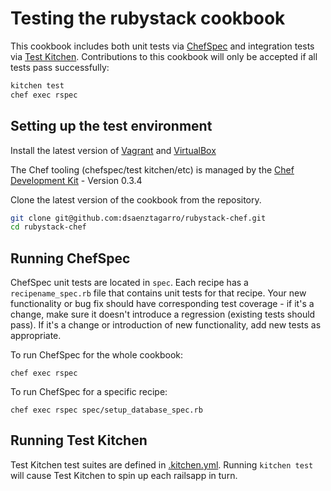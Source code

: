 Testing the rubystack cookbook
=====

This cookbook includes both unit tests via
[ChefSpec](https://github.com/sethvargo/chefspec) and integration tests via
[Test Kitchen](https://github.com/test-kitchen/test-kitchen). Contributions to
this cookbook will only be accepted if all tests pass successfully:

```bash
kitchen test
chef exec rspec
```

Setting up the test environment
-----

Install the latest version of
[Vagrant](http://www.vagrantup.com/downloads.html) and
[VirtualBox](https://www.virtualbox.org/wiki/Downloads)

The Chef tooling (chefspec/test kitchen/etc) is managed by the [Chef
Development Kit](http://downloads.getchef.com/chef-dk/) - Version 0.3.4

Clone the latest version of the cookbook from the repository.

```bash
git clone git@github.com:dsaenztagarro/rubystack-chef.git
cd rubystack-chef
```

Running ChefSpec
-----

ChefSpec unit tests are located in `spec`. Each recipe has a
`recipename_spec.rb` file that contains unit tests for that recipe. Your new
functionality or bug fix should have corresponding test coverage - if it's a
change, make sure it doesn't introduce a regression (existing tests should
pass). If it's a change or introduction of new functionality, add new tests as
appropriate.

To run ChefSpec for the whole cookbook:

`chef exec rspec`

To run ChefSpec for a specific recipe:

`chef exec rspec spec/setup_database_spec.rb`

Running Test Kitchen
-----

Test Kitchen test suites are defined in [.kitchen.yml](https://github.com/dsaenztagarro/rubystack_chef/blob/master/.kitchen.yml). Running `kitchen test` will cause Test Kitchen to spin up each railsapp in turn.
